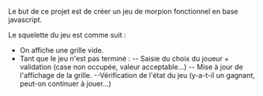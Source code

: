 Le but de ce projet est de créer un jeu de morpion fonctionnel en base javascript.

Le squelette du jeu est comme suit :
- On affiche une grille vide.
- Tant que le jeu n'est pas terminé :
-- Saisie du choix du joueur + validation (case non occupée, valeur acceptable...)
-- Mise à jour de l'affichage de la grille.
--Vérification de l'état du jeu (y-a-t-il un gagnant, peut-on continuer à jouer...)
